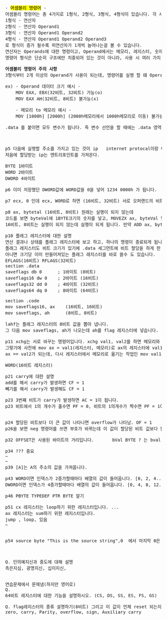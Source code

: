 <pre>
- <mark>어셈블리 명령어</mark> -
어셈블리 명령어는 총 4가지로 1형식, 2형식, 3형식, 4형식이 있습니다. 각 사용할 때의 사용 형식은 
1형식 - 연산자
2형식 - 연산자 Operand1
3형식 - 연산자 Operand1 Operand2
4형식 - 연산자 Operand1 Operand2 Operand3
로 형식이 증가 될수록 피연산자가 1개씩 늘어나는걸 볼 수 있습니다. 
연산자는 Operands에 대한 명령이고, Operand에서는 메모리, 레지스터, 숫자를 넣을 수 있습니다.
명령어 형식은 단순히 구조에만 치중되어 있는 것이 아니라, 사용 시 여러 가지 주의사항도 있습니다.
  
<b>어셈블리 명령어 주의 사항</b>
3형식부터 2개 이상의 Operand가 사용이 되는데, 명령어를 실행 할 떄 Operand끼리의 데이터 크기가 같아야하고,  메모리 to 메모리 즉, 메모리끼리의 행동이 제한됩니다.

ex) - Operand 데이터 크기 예시 -
    MOV EAX, EBX(32비트, 32비트) 가능(o) 
    MOV EAX AH(32비트, 8비트) 불가능(x)

    - 메모리 to 메모리 예시 -
    MOV [1000h] [2000h] (2000h메모리에서 1000h메모리로 이동) 불가능(x)
    
.data 를 붙이면 모두 변수가 됩니다. 즉 변수 선언을 할 때에는 .data 영역에 변수와 그에 대한 값을 쓴다.



p5 다음에 실행할 주소를 가지고 있는 것이 ip   internet protocal이랑 다름
처음에 할당받는 ip는 엔트리포인트를 가져온다.

BYTE 1바이트
WORD 2바이트
DWORD 4바이트

p6 이미 저장했던 DWORD값에 WORD값을 0을 넣어 1234 0000h 가 됩니다.

p7 ecx, 0 인데 ecx, WORD로 하면 (16비트, 32비트) 서로 오퍼랜드의 비트 크기가 달라서 실행 오류가 납니다.

p8 ax, bytetal (16비트, 8비트) 원래는 실행이 되지 않는데 
코드를 보면 byteVal에 1BYTE크기의 숫자를 넣고, MOVEZX ax, byteVal 명령어가 있습니다. 위에서 선언한 MOVZX 16reg, reg/mem8 를 써서 캐스팅을 하였기에 
16비트, 8비트는 실행이 되지 않는데 실행이 되게 됩니다. 만약 ADD ax, byteVal 을 실행한다고 하면 위에 예외처리가 되어있지 않기 때문에 코드 실행 오류가 납니다. 

p10 플래그 레지스터에 대한 설명
연산 결과나 상태를 플래그 레지스터에 보고 하고, 하나의 명령이 종료되게 됩니다.
플래그 레지스터도 비트 크기가 있기에 .data 세그먼트에 비트 할당을 하게 한 후 .code 세그먼트에서 씁니다.
아니면 크기당 이미 만들어져있는 플래그 레지스터를 바로 쓸수 도 있습니다. 
EFLAGS(16비트) RFLAGS(32비트)
section .data
saveflags db 0      ; 1바이트 (8비트)
saveflags16 dw 0    ; 2바이트 (16비트)
saveflags32 dd 0    ; 4바이트 (32비트)
saveflags64 dq 0    ; 8바이트 (64비트)

section .code
mov saveflags16, ax    (16비트, 16비트)
mov saveflags, ah      (8비트, 8비트)

lahf는 플래그 레지스터의 8비트 값을 뽑아 냅니다. 
그 다음 mov saveflags, ah가 나오는데 ah를 flag 레지스터에 넣습니다.

p11 xchg는 서로 바꾸는 명령어입니다. xchg val1, val2를 하면 메모리와 메모리를 서로 맞바꾸는거기에 실행 오류가 납니다.
그렇기에 사전에 mov ax = val1(레지스터, 메모리)로 ax의 레지스터에 val1이라는 값을 이전 시키고, xchg ax, val2 (레지스터, 메모리)를 실행하면 ax의 값인 val1과 val2의 값이 서로 바뀌게 되고
ax == val2가 되는데, 다시 레지스터에서 메모리로 옮기는 작업인 mov val1 ax(메모리, 레지스터)를 실행하여 본래 목적이었던 메모리 val1과 val2의 값이 서로 변경된 것을 확인할 수 있습니다.

WORD(16비트 레지스터)

p21 carry에 대한 설명
add를 해서 carry가 발생하면 CF = 1
빼기를 해서 carry가 발생해도 CF = 1

p23 3번쨰 비트가 carry가 발생하면 AC = 1이 됩니다. 
p23 비트에서 1의 개수가 홀수면 PF = 0, 비트의 1의개수가 짝수면 PF = 1이입니다.


p24 할당된 비트보다 더 큰 값이 나타나면 overflow가 나타남. OF = 1 
p26을 보면 neg 명령어를 쓰면 부호가 바뀌는데 이 값이 할당된 비트 값보다 많으면 overflow가 일어 난다. OF = 1이 되고, 음수 값이여도 오버플로우가 일어납니다 (이때는 음수 값보다 작을때) OF = 1

p32 OFFSET은 사용된 바이트의 거리입니다.       bVal BYTE ? 는 bval 변수 선언만 하고 값을 넣지 않았기에 OFFSET은 1이 됩니다.

p34 ??? 중요
~
~
p39 [A]는 A의 주소의 값을 가져옵니다. 

p43 WORD이면 인덱스가 2증가할때마다 배열의 값이 들어옵니다. [0, 2, 4..., ] OFFSET 각 2
DWORD이면 인덱스가 4증가할때마다 배열의 값이 들어옵니다. [0, 4, 8, 12...] OFFSET 각 4

p46 PBYTE TYPEDEF PTR BYTE 알기

p51 cx 레지스터는 loop하기 위한 레지스터입니다. ...
ax 레지스터는 sum하기 위한 레지스터입니다.
jump , loop, 있음
~


p54 source byte "This is the source string",0  에서 마지막 0은  Null값입니다.



Q. 인의예지신과 중도에 대해 설명
측은지심, 광명지신, 십이지신, 


연습문제에서 문제냄(하지만 영어로)
Q.
64비트 레지스터에 대한 기능을 설명하시오. (CS, DS, SS, ES, FS, GS)

Q. flag레지스터의 종류 설명하기(8비트) 그리고 이 값이 언제 reset 되는지도 확인
zero, carry, Parity, overflow, sign, Auxiliary carry 

</pre>
